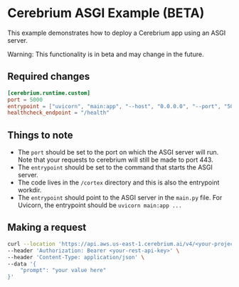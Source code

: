 # Cerebrium ASGI Example (BETA)

This example demonstrates how to deploy a Cerebrium app using an ASGI server.

Warning: This functionality is in beta and may change in the future.

## Required changes

```toml
[cerebrium.runtime.custom]
port = 5000
entrypoint = ["uvicorn", "main:app", "--host", "0.0.0.0", "--port", "5000"]
healthcheck_endpoint = "/health"
```

## Things to note

- The `port` should be set to the port on which the ASGI server will run. Note that your requests to cerebrium will
  still be made to port 443.
- The `entrypoint` should be set to the command that starts the ASGI server.
- The code lives in the `/cortex` directory and this is also the entrypoint workdir.
- The `entrypoint` should point to the ASGI server in the `main.py` file. For Uvicorn, the entrypoint should be
  `uvicorn main:app ...`

## Making a request

```bash
curl --location 'https://api.aws.us-east-1.cerebrium.ai/v4/<your-project-id>/1-asgi-fastapi-server/predict' \
--header 'Authorization: Bearer <your-rest-api-key>' \
--header 'Content-Type: application/json' \
--data '{
    "prompt": "your value here"
}'
```

